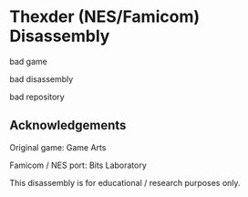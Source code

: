 Thexder (NES/Famicom) Disassembly
=================================

bad game

bad disassembly

bad repository



Acknowledgements
----------------
Original game: Game Arts

Famicom / NES port: Bits Laboratory 

This disassembly is for educational / research purposes only.
